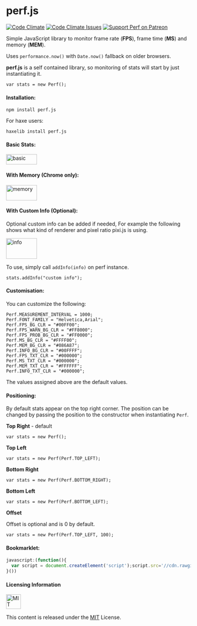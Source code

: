 # perf.js

[![Code Climate](https://codeclimate.com/github/adireddy/perf/badges/gpa.svg)](https://codeclimate.com/github/adireddy/perf)
[![Code Climate Issues](https://img.shields.io/codeclimate/issues/github/adireddy/perf.svg)](https://codeclimate.com/github/adireddy/perf/issues)
[![Support Perf on Patreon](http://www.waudjs.com/images/patreon_btn.png)](https://www.patreon.com/adireddy)

Simple JavaScript library to monitor frame rate (**FPS**), frame time (**MS**) and memory (**MEM**).

Uses `performance.now()` with `Date.now()` fallback on older browsers.

**perf.js** is a self contained library, so monitoring of stats will start by just instantiating it.

`var stats = new Perf();`

#### Installation:

`npm install perf.js`

For haxe users:

`haxelib install perf.js`

#### Basic Stats:

<img alt="basic" src="https://raw.githubusercontent.com/adireddy/perf/master/assets/basic.png" width="84" height="28"/>

#### With Memory (Chrome only):

<img alt="memory" src="https://raw.githubusercontent.com/adireddy/perf/master/assets/memory.png" width="84" height="42"/>

#### With Custom Info (Optional):

Optional custom info can be added if needed, For example the following shows what kind of renderer and pixel ratio pixi.js is using. 

<img alt="info" src="https://raw.githubusercontent.com/adireddy/perf/master/assets/info.png" width="84" height="56"/>

To use, simply call `addInfo(info)` on perf instance.

`stats.addInfo("custom info");`

#### Customisation:

You can customize the following:

```
Perf.MEASUREMENT_INTERVAL = 1000;
Perf.FONT_FAMILY = "Helvetica,Arial";
Perf.FPS_BG_CLR = "#00FF00";
Perf.FPS_WARN_BG_CLR = "#FF8000";
Perf.FPS_PROB_BG_CLR = "#FF0000";
Perf.MS_BG_CLR = "#FFFF00";
Perf.MEM_BG_CLR = "#086A87";
Perf.INFO_BG_CLR = "#00FFFF";
Perf.FPS_TXT_CLR = "#000000";
Perf.MS_TXT_CLR = "#000000";
Perf.MEM_TXT_CLR = "#FFFFFF";
Perf.INFO_TXT_CLR = "#000000";
```

The values assigned above are the default values.

#### Positioning:

By default stats appear on the top right corner. The position can be changed by passing the position to the constructor when instantiating `Perf`.

**Top Right** - default

`var stats = new Perf();`

**Top Left**

`var stats = new Perf(Perf.TOP_LEFT);`

**Bottom Right**

`var stats = new Perf(Perf.BOTTOM_RIGHT);`

**Bottom Left**

`var stats = new Perf(Perf.BOTTOM_LEFT);`

**Offset**

Offset is optional and is 0 by default.

`var stats = new Perf(Perf.TOP_LEFT, 100);`


#### Bookmarklet:

```js
javascript:(function(){
  var script = document.createElement('script');script.src='//cdn.rawgit.com/adireddy/perf/b516938d/dist/perf.min.js';document.head.appendChild(script);script.onload=function(){window.perf = new Perf();}
}())
```

#### Licensing Information

<a rel="license" href="http://opensource.org/licenses/MIT">
<img alt="MIT license" height="40" src="http://upload.wikimedia.org/wikipedia/commons/c/c3/License_icon-mit.svg" /></a>

This content is released under the [MIT](http://opensource.org/licenses/MIT) License.
